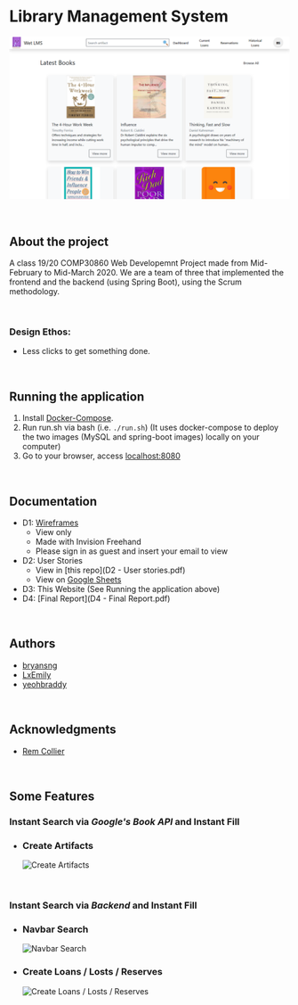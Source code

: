 # Library Management System

![Alt text](readme-resources/img/overview.png "Application Overview")

&nbsp;

## About the project

A class 19/20 COMP30860 Web Developemnt Project made from Mid-February to Mid-March 2020. We are a team of three that implemented the frontend and the backend (using Spring Boot), using the Scrum methodology.

&nbsp;

### Design Ethos:

- Less clicks to get something done.

<!-- &nbsp;
## To Dos
- ... -->

&nbsp;

## Running the application

1. Install [Docker-Compose](https://docs.docker.com/compose/install/).
2. Run run&#46;sh via bash (i.e. `./run.sh`) (It uses docker-compose to deploy the two images (MySQL and spring-boot images) locally on your computer)
3. Go to your browser, access [localhost:8080](localhost:8080)

&nbsp;

## Documentation
- D1: [Wireframes](https://projects.invisionapp.com/freehand/document/vyz9CgQxT)
  - View only
  - Made with Invision Freehand
  - Please sign in as guest and insert your email to view
- D2: User Stories
  - View in [this repo](D2 - User stories.pdf)
  - View on [Google Sheets](https://docs.google.com/spreadsheets/d/18pMZtvUNLpWZUMnb0lwLpYSHUXSmgnb6d4v7hfIXoXM/edit?usp=sharing)
- D3: This Website (See Running the application above)
- D4: [Final Report](D4 - Final Report.pdf)

&nbsp;

## Authors

- [bryansng](https://github.com/bryansng)
- [LxEmily](https://github.com/LxEmily)
- [yeohbraddy](https://github.com/yeohbraddy)

&nbsp;

## Acknowledgments

- [Rem Collier](https://people.ucd.ie/rem.collier)

&nbsp;

## Some Features

### **Instant Search** via _Google's Book API_ and **Instant Fill**

- ### Create Artifacts
  ![Create Artifacts](https://j.gifs.com/91yJr3.gif "Create Artifacts")

&nbsp;

### **Instant Search** via _Backend_ and **Instant Fill**

- ### Navbar Search
  ![Navbar Search](https://j.gifs.com/6XvD89.gif "Navbar Search")

- ### Create Loans / Losts / Reserves
  ![Create Loans / Losts / Reserves](https://j.gifs.com/L72KM4.gif "Create Loans / Losts / Reserves")

<!-- &nbsp;

## Public site

### Homepage

![Homepage](readme-resources/img/public_1_homepage.png "Homepage")

&nbsp;

### Search Artifacts

![Search Artifacts](./readme-resources/img/public_2_search.png "Search Artifacts")

&nbsp;

### View Artifacts

![View Artifacts](./readme-resources/img/public_3_view_artifact.png "View Artifacts")

&nbsp;

## Member site

### Member Dashboard

![Member Dashboard](./readme-resources/img/member_1_dashboard.png "Member Dashboard")

&nbsp;

### Historical Loans

![Historical Loans](./readme-resources/img/member_2_historical.png "Historical Loans")

&nbsp;

### Edit Profile

![Edit Profile](./readme-resources/img/member_3_edit_profile.png "Edit Profile")

&nbsp;

### View Profile

![View Profile](./readme-resources/img/member_4_view_profile.png "View Profile")

&nbsp;

## Admin site

### Admin Dashboard

![Admin Dashboard](./readme-resources/img/admin_1_dashboard.png "Admin Dashboard")

&nbsp;

### View Artifacts

![View Artifacts](./readme-resources/img/admin_5a_view_artifacts.png "View Artifacts")

&nbsp;

### Create Artifacts

![Create Artifacts](./readme-resources/img/admin_5b_create_artifacts.png "Create Artifacts")

&nbsp;

### Edit Artifacts

![Edit Artifacts](./readme-resources/img/admin_5c_edit_artifacts.png "Edit Artifacts")

&nbsp;

### View Members

![View Members](./readme-resources/img/admin_6a_view_members.png "View Members")

&nbsp;

### Edit Members

![Edit Members](./readme-resources/img/admin_6c_edit_members.png "Edit Members")

&nbsp;

### View Loans

![View Loans](./readme-resources/img/admin_2a_view_loans.png "View Loans")

&nbsp;

### Create Loans

![Create Loans](./readme-resources/img/admin_2b_create_loans.png "Create Loans")

&nbsp;

### Edit Loans

![Edit Loans](./readme-resources/img/admin_2c_edit_loans.png "Edit Loans")

&nbsp;

### View Reserves

![View Reserves](./readme-resources/img/admin_3a_view_reserves.png "View Reserves")

&nbsp;

### Create Reserves

![Create Reserves](./readme-resources/img/admin_3b_create_reserves.png "Create Reserves")

&nbsp;

### Edit Reserves

![Edit Reserves](./readme-resources/img/admin_3c_edit_reserves.png "Edit Reserves")

&nbsp;

### View Losts

![View Losts](./readme-resources/img/admin_4a_view_losts.png "View Losts")

&nbsp;

### Create Losts

![Create Losts](./readme-resources/img/admin_4b_create_losts.png "Create Losts")

&nbsp;

### Edit Losts

![Edit Losts](./readme-resources/img/admin_4c_edit_losts.png "Edit Losts") -->
